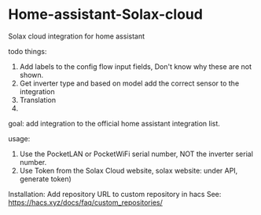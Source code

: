 # Home-assistant-Solax-cloud
Solax cloud integration for home assistant


todo things:
1. Add labels to the config flow input fields, Don't know why these are not shown.
2. Get inverter type and based on model add the correct sensor to the integration
3. Translation
4. 

goal:
add integration to the official home assistant integration list.

usage:
1. Use the PocketLAN or PocketWiFi serial number, NOT the inverter serial number.
2. Use Token from the Solax Cloud website, solax website: under API, generate token) 

Installation:
Add repository URL to custom repository in hacs
See: https://hacs.xyz/docs/faq/custom_repositories/

